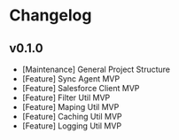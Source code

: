 # Changelog

## v0.1.0

- [Maintenance] General Project Structure
- [Feature] Sync Agent MVP
- [Feature] Salesforce Client MVP
- [Feature] Filter Util MVP
- [Feature] Maping Util MVP
- [Feature] Caching Util MVP
- [Feature] Logging Util MVP
